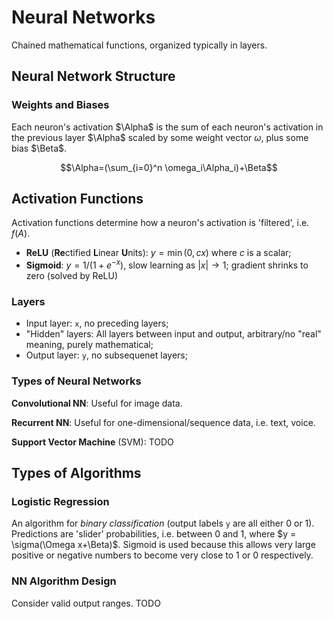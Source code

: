 # Neural Networks

Chained mathematical functions, organized typically in layers.

## Neural Network Structure

### Weights and Biases

Each neuron's activation $\Alpha$ is the sum of each neuron's activation in the previous layer $\Alpha$ scaled by some weight vector $\omega$, plus some bias $\Beta$.

$$\Alpha=(\sum_{i=0}^n \omega_i\Alpha_i)+\Beta$$

## Activation Functions

Activation functions determine how a neuron's activation is 'filtered', i.e. $f(A)$.

- **ReLU** (**Re**ctified **L**inear **U**nits): $y = \min(0, cx)$ where $c$ is a scalar;
- **Sigmoid**: $y = 1/(1 + e^{-x})$, slow learning as $|x|\to1$; gradient shrinks to zero (solved by ReLU)

### Layers

- Input layer: `x`, no preceding layers;
- "Hidden" layers: All layers between input and output, arbitrary/no "real" meaning, purely mathematical;
- Output layer: `y`, no subsequenet layers;

### Types of Neural Networks

**Convolutional NN**: Useful for image data.

**Recurrent NN**: Useful for one-dimensional/sequence data, i.e. text, voice.

**Support Vector Machine** (SVM): TODO

## Types of Algorithms

### Logistic Regression

An algorithm for *binary classification* (output labels `y` are all either 0 or 1). Predictions are 'slider' probabilities, i.e. between 0 and 1, where $y = \sigma(\Omega x+\Beta)$. Sigmoid is used because this allows very large positive or negative numbers to become very close to 1 or 0 respectively.

### NN Algorithm Design

Consider valid output ranges. TODO